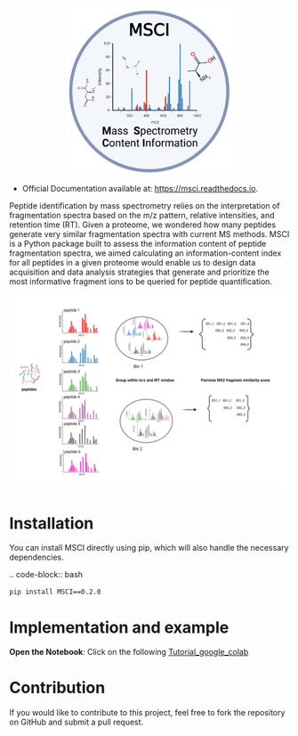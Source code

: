 
   <p align="center">
      <img src="docs/MSCI_logo.png" alt="logo" width="300" height="300">
   </p>


* Official Documentation available at: https://msci.readthedocs.io.


Peptide identification by mass spectrometry relies on the interpretation of fragmentation spectra based on the m/z pattern, relative intensities, and retention time (RT). Given a proteome, we wondered how many peptides generate very similar fragmentation spectra with current MS methods. MSCI is a Python package built to assess the information content of peptide fragmentation spectra, we aimed calculating an information-content index for all peptides in a given proteome would enable us to design data acquisition and data analysis strategies that generate and prioritize the most informative fragment ions to be queried for peptide quantification.

  <p >
      <img src="docs/INTRODUCTION.png" alt="workflow illustration">
   </p>

Installation
==================
You can install MSCI directly using pip, which will also handle the necessary dependencies.

.. code-block:: bash

    pip install MSCI==0.2.0


Implementation and example 
==================

**Open the Notebook**: Click on the following [Tutorial_google_colab](https://colab.research.google.com/drive/1CEUfmlnKh7i9KgWC6xVkZRxu6zTfjNQL?usp=sharing) 



Contribution
==================

If you would like to contribute to this project, feel free to fork the repository on GitHub and submit a pull request.
